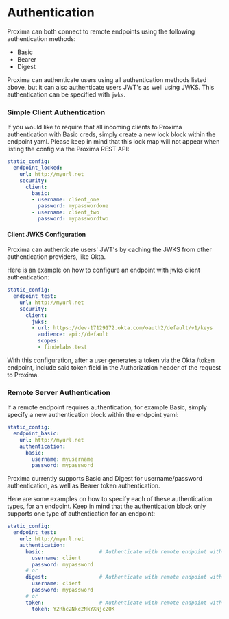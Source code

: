 # Authentication

Proxima can both connect to remote endpoints using the following authentication methods:

- Basic  
- Bearer  
- Digest

Proxima can authenticate users using all authentication methods listed above, but it can also authenticate users JWT's as well using JWKS. This authentication can be specified with `jwks`.


### Simple Client Authentication

If you would like to require that all incoming clients to Proxima authentication with Basic creds, simply create a new lock block within the endpoint yaml. Please keep in mind that this lock map will not appear when listing the config via the Proxima REST API:

```yaml
static_config:
  endpoint_locked:
    url: http://myurl.net
    security:
      client:
        basic:
        - username: client_one
          password: mypasswordone
        - username: client_two
          password: mypasswordtwo
```

#### Client JWKS Configuration

Proxima can authenticate users' JWT's by caching the JWKS from other authentication providers, like Okta. 

Here is an example on how to configure an endpoint with jwks client authentication:

```yaml
static_config:
  endpoint_test:
    url: http://myurl.net
    security:
      client:
        jwks:
        - url: https://dev-17129172.okta.com/oauth2/default/v1/keys
          audience: api://default
          scopes:
          - findelabs.test
```

With this configuration, after a user generates a token via the Okta /token endpoint, include said token field in the Authorization header of the request to Proxima.

### Remote Server Authentication

If a remote endpoint requires authentication, for example Basic, simply specify a new authentication block within the endpoint yaml:

```yaml
static_config:
  endpoint_basic:
    url: http://myurl.net
    authentication:
      basic:
        username: myusername
        password: mypassword
```

Proxima currently supports Basic and Digest for username/password authentication, as well as Bearer token authentication. 

Here are some examples on how to specify each of these authentication types, for an endpoint. Keep in mind that the authentication block only supports one type of authentication for an endpoint:

```yaml
static_config:
  endpoint_test:
    url: http://myurl.net
    authentication:
      basic:                  # Authenticate with remote endpoint with Basic or
        username: client
        password: mypassword
      # or
      digest:                 # Authenticate with remote endpoint with Digest or
        username: client
        password: mypassword
      # or
      token:                  # Authenticate with remote endpoint with Token
        token: Y2Rhc2Nkc2NkYXNjc2QK


